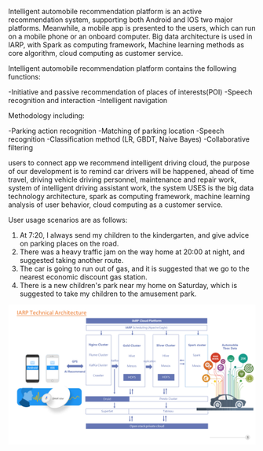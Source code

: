 Intelligent automobile recommendation platform is an active recommendation system, supporting both Android and IOS two major platforms. Meanwhile, a mobile app is presented to the users, which can run on a mobile phone or an onboard computer.
Big data architecture is used in IARP, with Spark as computing framework, Machine learning methods as core algorithm, cloud computing as customer service.


Intelligent automobile recommendation platform contains the following functions:

-Initiative and passive recommendation of places of interests(POI)
-Speech recognition and interaction
-Intelligent navigation


Methodology including:

-Parking action recognition
-Matching of parking location 
-Speech recognition
-Classification method (LR, GBDT, Naive Bayes)
-Collaborative filtering


 users to connect app we recommend intelligent driving cloud, the purpose of our development is to remind car drivers will be happened, ahead of time travel, driving vehicle driving personnel, maintenance and repair work, system of intelligent driving assistant work, the system USES is the big data technology architecture, spark as computing framework, machine learning analysis of user behavior, cloud computing as a customer service.

User usage scenarios are as follows:
1. At 7:20, I always send my children to the kindergarten, and give advice on parking places on the road.
2. There was a heavy traffic jam on the way home at 20:00 at night, and suggested taking another route.
3. The car is going to run out of gas, and it is suggested that we go to the nearest economic discount gas station.
4. There is a new children's park near my home on Saturday, which is suggested to take my children to the amusement park.

![ios-demo](https://github.com/looknext/IARP/blob/master/IARP.PNG)
